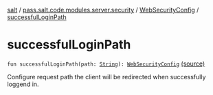 [salt](../../index.md) / [pass.salt.code.modules.server.security](../index.md) / [WebSecurityConfig](index.md) / [successfulLoginPath](./successful-login-path.md)

# successfulLoginPath

`fun successfulLoginPath(path: `[`String`](https://kotlinlang.org/api/latest/jvm/stdlib/kotlin/-string/index.html)`): `[`WebSecurityConfig`](index.md) [(source)](https://github.com/kurbaniec-tgm/salt/tree/master/code/modules/server/security/WebSecurityConfig.kt#L129)

Configure request path the client will be redirected when successfully loggend in.

